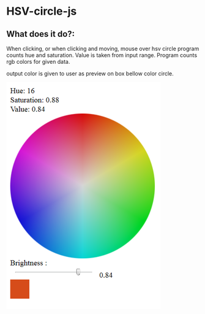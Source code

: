 # HSV-circle-js

## What does it do?:
  When clicking, or when clicking and moving, mouse over hsv circle program counts hue and saturation. Value is taken from input range.
  Program counts rgb colors for given data.
  
  output color is given to user as preview on box bellow color circle.
  
  
![Alt text](https://github.com/qbabor4/HSV-circle-js/blob/master/preview.png?raw=true "Optional Title")
